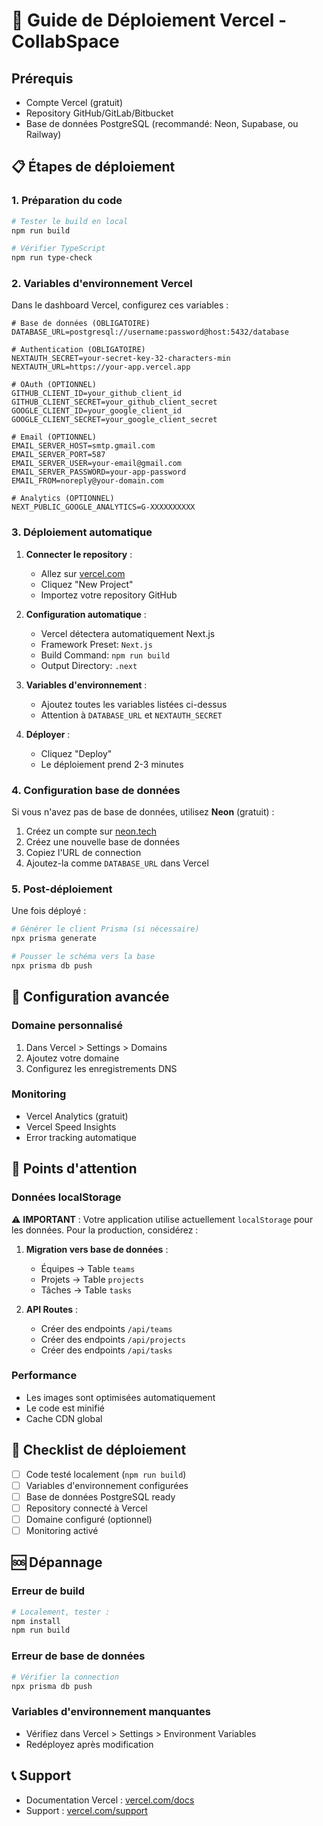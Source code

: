 # 🚀 Guide de Déploiement Vercel - CollabSpace

## Prérequis
- Compte Vercel (gratuit)
- Repository GitHub/GitLab/Bitbucket
- Base de données PostgreSQL (recommandé: Neon, Supabase, ou Railway)

## 📋 Étapes de déploiement

### 1. Préparation du code
```bash
# Tester le build en local
npm run build

# Vérifier TypeScript
npm run type-check
```

### 2. Variables d'environnement Vercel

Dans le dashboard Vercel, configurez ces variables :

```env
# Base de données (OBLIGATOIRE)
DATABASE_URL=postgresql://username:password@host:5432/database

# Authentication (OBLIGATOIRE)
NEXTAUTH_SECRET=your-secret-key-32-characters-min
NEXTAUTH_URL=https://your-app.vercel.app

# OAuth (OPTIONNEL)
GITHUB_CLIENT_ID=your_github_client_id
GITHUB_CLIENT_SECRET=your_github_client_secret
GOOGLE_CLIENT_ID=your_google_client_id
GOOGLE_CLIENT_SECRET=your_google_client_secret

# Email (OPTIONNEL)
EMAIL_SERVER_HOST=smtp.gmail.com
EMAIL_SERVER_PORT=587
EMAIL_SERVER_USER=your-email@gmail.com
EMAIL_SERVER_PASSWORD=your-app-password
EMAIL_FROM=noreply@your-domain.com

# Analytics (OPTIONNEL)
NEXT_PUBLIC_GOOGLE_ANALYTICS=G-XXXXXXXXXX
```

### 3. Déploiement automatique

1. **Connecter le repository** :
   - Allez sur [vercel.com](https://vercel.com)
   - Cliquez "New Project"
   - Importez votre repository GitHub

2. **Configuration automatique** :
   - Vercel détectera automatiquement Next.js
   - Framework Preset: `Next.js`
   - Build Command: `npm run build`
   - Output Directory: `.next`

3. **Variables d'environnement** :
   - Ajoutez toutes les variables listées ci-dessus
   - Attention à `DATABASE_URL` et `NEXTAUTH_SECRET`

4. **Déployer** :
   - Cliquez "Deploy"
   - Le déploiement prend 2-3 minutes

### 4. Configuration base de données

Si vous n'avez pas de base de données, utilisez **Neon** (gratuit) :

1. Créez un compte sur [neon.tech](https://neon.tech)
2. Créez une nouvelle base de données
3. Copiez l'URL de connection
4. Ajoutez-la comme `DATABASE_URL` dans Vercel

### 5. Post-déploiement

Une fois déployé :
```bash
# Générer le client Prisma (si nécessaire)
npx prisma generate

# Pousser le schéma vers la base
npx prisma db push
```

## 🔧 Configuration avancée

### Domaine personnalisé
1. Dans Vercel > Settings > Domains
2. Ajoutez votre domaine
3. Configurez les enregistrements DNS

### Monitoring
- Vercel Analytics (gratuit)
- Vercel Speed Insights
- Error tracking automatique

## 🚨 Points d'attention

### Données localStorage
⚠️ **IMPORTANT** : Votre application utilise actuellement `localStorage` pour les données.
Pour la production, considérez :

1. **Migration vers base de données** :
   - Équipes → Table `teams`
   - Projets → Table `projects` 
   - Tâches → Table `tasks`

2. **API Routes** :
   - Créer des endpoints `/api/teams`
   - Créer des endpoints `/api/projects`
   - Créer des endpoints `/api/tasks`

### Performance
- Les images sont optimisées automatiquement
- Le code est minifié
- Cache CDN global

## 🎯 Checklist de déploiement

- [ ] Code testé localement (`npm run build`)
- [ ] Variables d'environnement configurées
- [ ] Base de données PostgreSQL ready
- [ ] Repository connecté à Vercel
- [ ] Domaine configuré (optionnel)
- [ ] Monitoring activé

## 🆘 Dépannage

### Erreur de build
```bash
# Localement, tester :
npm install
npm run build
```

### Erreur de base de données
```bash
# Vérifier la connection
npx prisma db push
```

### Variables d'environnement manquantes
- Vérifiez dans Vercel > Settings > Environment Variables
- Redéployez après modification

## 📞 Support
- Documentation Vercel : [vercel.com/docs](https://vercel.com/docs)
- Support : [vercel.com/support](https://vercel.com/support)
